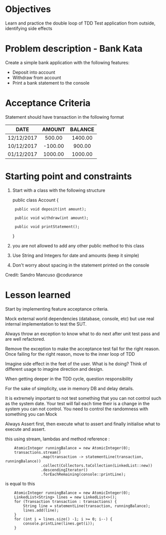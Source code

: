 # Objectives 

Learn and practice the double loop of TDD
Test application from outside, identifying side effects

# Problem description - Bank Kata

Create a simple bank application with the following features:

* Deposit into account
* Withdraw from account
* Print a bank statement to the console

# Acceptance Criteria

Statement should have transaction in the following format

| DATE | AMOUNT | BALANCE |
| :--: | :--: | :--: |
| 12/12/2017 | 500.00  | 1400.00 |
| 10/12/2017 | -100.00 | 900.00 |
| 01/12/2017 | 1000.00 | 1000.00 |

# Starting point and constraints

1. Start with a class with the following structure

    public class Account {
        
        public void deposit(int amount);
        
        public void withdraw(int amount);
        
        public void printStatement();
        
    }

2. you are not allowed to add any other public method to this class

3. Use String and Integers for date and amounts (keep it simple)

4. Don't worry about spacing in the statement printed on the console

Credit: Sandro Mancuso @codurance

# Lesson learned

Start by implementing feature acceptance criteria.

Mock external world dependencies (database, console, etc) but 
use real internal implementation to test the SUT.

Always throw an exception to know what to do next after unit test 
pass and are well refactored.

Remove the exception to make the acceptance test fail for the right reason.
Once failing for the right reason, move to the inner loop of TDD

Imagine side effect in the feet of the user. What is he doing?
Think of different usage to imagine direction and design.

When getting deeper in the TDD cycle, question responsibility

For the sake of simplicity, use in memory DB and delay details.

It is extremely important to not test something that you can not control
such as the system date. Your test will fail each time their is a change in
the system you can not control. You need to control the randomness with 
something you can Mock

Always Assert first, then execute what to assert and finally initialise 
what to execute and assert.

this using stream, lambdas and method reference :
        
        AtomicInteger runningBalance = new AtomicInteger(0);
        transactions.stream()
                    .map(transaction -> statementLine(transaction, runningBalance))
                    .collect(Collectors.toCollection(LinkedList::new))
                    .descendingIterator()
                    .forEachRemaining(console::printLine);

is equal to this 

        AtomicInteger runningBalance = new AtomicInteger(0);
        LinkedList<String> lines = new LinkedList<>();
        for (Transaction transaction : transactions) {
            String line = statementLine(transaction, runningBalance);
            lines.add(line);
        }
        for (int i = lines.size() -1; i >= 0; i--) {
            console.printLine(lines.get(i));
        }